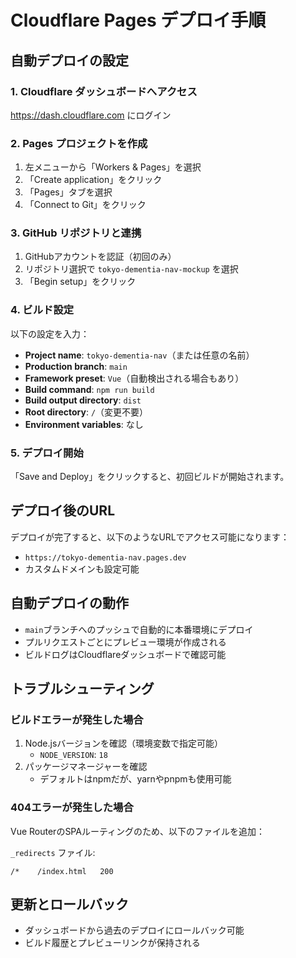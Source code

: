 # Cloudflare Pages デプロイ手順

## 自動デプロイの設定

### 1. Cloudflare ダッシュボードへアクセス
https://dash.cloudflare.com にログイン

### 2. Pages プロジェクトを作成
1. 左メニューから「Workers & Pages」を選択
2. 「Create application」をクリック
3. 「Pages」タブを選択
4. 「Connect to Git」をクリック

### 3. GitHub リポジトリと連携
1. GitHubアカウントを認証（初回のみ）
2. リポジトリ選択で `tokyo-dementia-nav-mockup` を選択
3. 「Begin setup」をクリック

### 4. ビルド設定
以下の設定を入力：

- **Project name**: `tokyo-dementia-nav`（または任意の名前）
- **Production branch**: `main`
- **Framework preset**: `Vue`（自動検出される場合もあり）
- **Build command**: `npm run build`
- **Build output directory**: `dist`
- **Root directory**: `/`（変更不要）
- **Environment variables**: なし

### 5. デプロイ開始
「Save and Deploy」をクリックすると、初回ビルドが開始されます。

## デプロイ後のURL
デプロイが完了すると、以下のようなURLでアクセス可能になります：
- `https://tokyo-dementia-nav.pages.dev`
- カスタムドメインも設定可能

## 自動デプロイの動作
- `main`ブランチへのプッシュで自動的に本番環境にデプロイ
- プルリクエストごとにプレビュー環境が作成される
- ビルドログはCloudflareダッシュボードで確認可能

## トラブルシューティング

### ビルドエラーが発生した場合
1. Node.jsバージョンを確認（環境変数で指定可能）
   - `NODE_VERSION`: `18`
2. パッケージマネージャーを確認
   - デフォルトはnpmだが、yarnやpnpmも使用可能

### 404エラーが発生した場合
Vue RouterのSPAルーティングのため、以下のファイルを追加：

`_redirects` ファイル:
```
/*    /index.html   200
```

## 更新とロールバック
- ダッシュボードから過去のデプロイにロールバック可能
- ビルド履歴とプレビューリンクが保持される